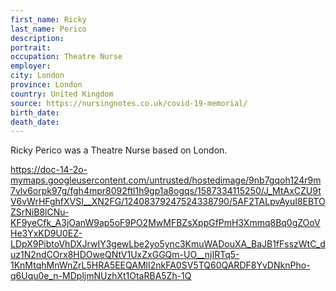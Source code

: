 ```yaml
---
first_name: Ricky
last_name: Perico
description: 
portrait: 
occupation: Theatre Nurse
employer: 
city: London
province: London
country: United Kingdom
source: https://nursingnotes.co.uk/covid-19-memorial/
birth_date: 
death_date: 
---
```


Ricky Perico was a Theatre Nurse based on London.

https://doc-14-2o-mymaps.googleusercontent.com/untrusted/hostedimage/9nb7gqoh124r9m7vlv6orpk97g/fgh4mpr8092ftl1h9gp1a8ogqs/1587334115250/J_MtAxCZU9tV6vWrHFghfXVSI__XN2FG/12408379247524338790/5AF2TALpvAyuI8EBTOZSrNiB8lCNu-KF9yeCfk_A3jOanW9ap5oF9PO2MwMFBZsXppGfPmH3Xmmq8Bq0gZOoVHe3YxKD9U0EZ-LDpX9PibtoVhDXJrwIY3gewLbe2yo5ync3KmuWADouXA_BaJB1fFsszWtC_duz1N2ndCOrx8HDOweQNtV1UxZxGGQm-UO__njIRTq5-1KnMtqhMnWnZrL5HRA5EEQAMlI2nkFA0SV5TQ60QARDF8YvDNknPho-q6Uqu0e_n-MDpljmNUzhXt1OtaRBA5Zh-1Q